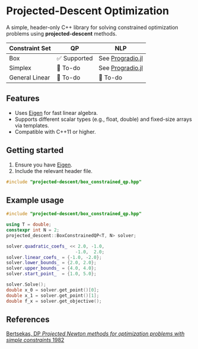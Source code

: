 # Projected-Descent Optimization
A simple, header-only C++ library for solving constrained optimization problems using **projected-descent** methods.

| Constraint Set | QP | NLP |
|---|---|---|
| Box            | ✅ Supported | See [Progradio.jl](https://github.com/JuDO-dev/Progradio.jl) | 
| Simplex        | 📝 To-do     | See [Progradio.jl](https://github.com/JuDO-dev/Progradio.jl) |
| General Linear | 📝 To-do     | 📝 To-do |

## Features
- Uses [Eigen](https://eigen.tuxfamily.org/) for fast linear algebra.
- Supports different scalar types (e.g., float, double) and fixed-size arrays via templates.
- Compatible with C++11 or higher.

## Getting started
1. Ensure you have [Eigen](https://eigen.tuxfamily.org/).
2. Include the relevant header file.
```cpp
#include "projected-descent/box_constrained_qp.hpp"
```

## Example usage
```cpp
#include "projected-descent/box_constrained_qp.hpp"

using T = double;
constexpr int N = 2;
projected_descent::BoxConstrainedQP<T, N> solver;

solver.quadratic_coefs_ << 2.0, -1.0,
                          -1.0,  2.0;
solver.linear_coefs_ = {-1.0, -2.0};
solver.lower_bounds_ = {2.0, 2.0};
solver.upper_bounds_ = {4.0, 4.0};
solver.start_point_  = {1.0, 5.0};

solver.Solve();
double x_0 = solver.get_point()[0];
double x_1 = solver.get_point()[1];
double f_x = solver.get_objective();
```

## References
[Bertsekas, DP *Projected Newton methods for optimization problems with simple constraints* 1982](https://epubs.siam.org/doi/abs/10.1137/0320018)
